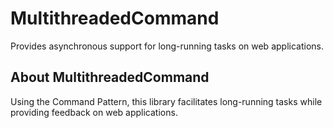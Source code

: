 # MultithreadedCommand

Provides asynchronous support for long-running tasks on web applications.

## About MultithreadedCommand

Using the Command Pattern, this library facilitates long-running tasks while providing feedback on web applications.